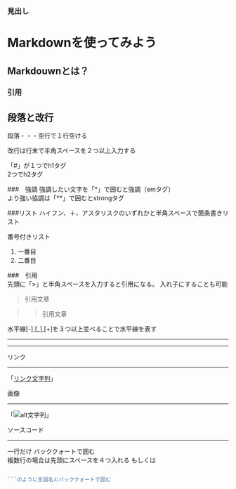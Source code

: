 ### 見出し

Markdownを使ってみよう
=============

Markdouwnとは？
------------

### 引用
段落と改行
----------------------

段落・・・空行で１行空ける

改行は行末で半角スペースを２つ以上入力する

「#」が１つでh1タグ  
2つでh2タグ


###　強調
強調したい文字を「*」で囲むと強調（emタグ）   
より強い協調は「**」で囲むとstrongタグ     

###リスト
ハイフン、＋、アスタリスクのいずれかと半角スペースで箇条書きリスト   

番号付きリスト
1. 一番目  
2. 二番目

###　引用  
先頭に「>」と半角スペースを入力すると引用になる。
入れ子にすることも可能

> 引用文章  

> > 引用文章  

水平線[-],[_],[+]を３つ以上並べることで水平線を表す
______  
*****


リンク
***  
「[リンク文字列](URL)」   

画像
***
「![alt文字列](画像URL "title文字列")」

ソースコード
***
一行だけ バッククォートで囲む  
複数行の場合は先頭にスペースを４つ入れる
もしくは  
```php

```のように言語名とバッククォートで囲む



